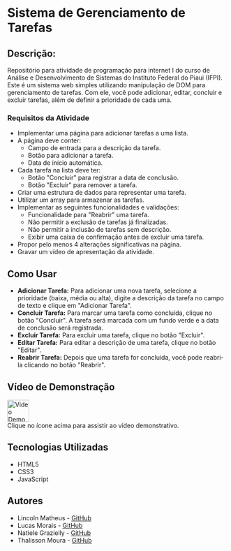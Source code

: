 # Sistema de Gerenciamento de Tarefas

## Descrição:
Repositório para atividade de programação para internet I do curso de Análise e Desenvolvimento de Sistemas do Instituto Federal do Piaui (IFPI).
Este é um sistema web simples utilizando manipulação de DOM para gerenciamento de tarefas. Com ele, você pode adicionar, editar, concluir e excluir tarefas, além de definir a prioridade de cada uma.

### Requisitos da Atividade

* Implementar uma página para adicionar tarefas a uma lista.
* A página deve conter:
    * Campo de entrada para a descrição da tarefa.
    * Botão para adicionar a tarefa.
    * Data de início automática.
* Cada tarefa na lista deve ter:
    * Botão "Concluir" para registrar a data de conclusão.
    * Botão "Excluir" para remover a tarefa.
* Criar uma estrutura de dados para representar uma tarefa.
* Utilizar um array para armazenar as tarefas.
* Implementar as seguintes funcionalidades e validações:
    * Funcionalidade para "Reabrir" uma tarefa.
    * Não permitir a exclusão de tarefas já finalizadas.
    * Não permitir a inclusão de tarefas sem descrição.
    * Exibir uma caixa de confirmação antes de excluir uma tarefa.
* Propor pelo menos 4 alterações significativas na página.
* Gravar um vídeo de apresentação da atividade.

## Como Usar

* **Adicionar Tarefa:** Para adicionar uma nova tarefa, selecione a prioridade (baixa, média ou alta), digite a descrição da tarefa no campo de texto e clique em "Adicionar Tarefa".
* **Concluir Tarefa:** Para marcar uma tarefa como concluída, clique no botão "Concluir". A tarefa será marcada com um fundo verde e a data de conclusão será registrada.
* **Excluir Tarefa:** Para excluir uma tarefa, clique no botão "Excluir".
* **Editar Tarefa:** Para editar a descrição de uma tarefa, clique no botão "Editar".
* **Reabrir Tarefa:** Depois que uma tarefa for concluída, você pode reabri-la clicando no botão "Reabrir".

## Vídeo de Demonstração

<a href="https://www.youtube.com/watch?v=WsWMnT548Hg">
  <img src="https://img.icons8.com/?size=100&id=108794&format=png&color=000000" alt="Video Demonstrativo" width="50" />
</a><br>
Clique no ícone acima para assistir ao vídeo demonstrativo.

## Tecnologias Utilizadas

* HTML5
* CSS3
* JavaScript

## Autores

* Lincoln Matheus - [GitHub](https://github.com/LincolnMatheus97)
* Lucas Morais - [GitHub](https://github.com/lucasmoraiscm)
* Natiele Grazielly - [GitHub](https://github.com/natyyHy)
* Thalisson Moura - [GitHub](https://github.com/Thalis78)